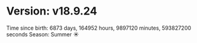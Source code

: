 # Version: v18.9.24
Time since birth: 6873 days, 164952 hours, 9897120 minutes, 593827200 seconds
Season: Summer ☀️
